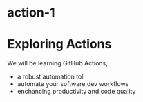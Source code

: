 # action-1
# Exploring Actions
We will be learning GitHub Actions,
- a robust automation toll
- automate your software dev workflows
- enchancing productivity and code quality